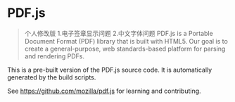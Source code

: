 # PDF.js
> 个人修改版
> 1.电子签章显示问题
> 2.中文字体问题
PDF.js is a Portable Document Format (PDF) library that is built with HTML5.
Our goal is to create a general-purpose, web standards-based platform for
parsing and rendering PDFs.

This is a pre-built version of the PDF.js source code. It is automatically
generated by the build scripts.

See https://github.com/mozilla/pdf.js for learning and contributing.
